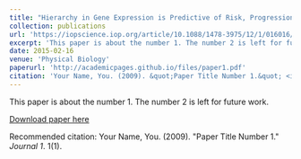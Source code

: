 ```yaml
---
title: "Hierarchy in Gene Expression is Predictive of Risk, Progression, and Outcome in Adult Acute Myeloid Leukemia"
collection: publications
url: 'https://iopscience.iop.org/article/10.1088/1478-3975/12/1/016016/meta'
excerpt: 'This paper is about the number 1. The number 2 is left for future work.'
date: 2015-02-16
venue: 'Physical Biology'
paperurl: 'http://academicpages.github.io/files/paper1.pdf'
citation: 'Your Name, You. (2009). &quot;Paper Title Number 1.&quot; <i>Journal 1</i>. 1(1).'
---
```

This paper is about the number 1. The number 2 is left for future work.

[Download paper here](http://academicpages.github.io/files/paper1.pdf)

Recommended citation: Your Name, You. (2009). "Paper Title Number 1." <i>Journal 1</i>. 1(1).